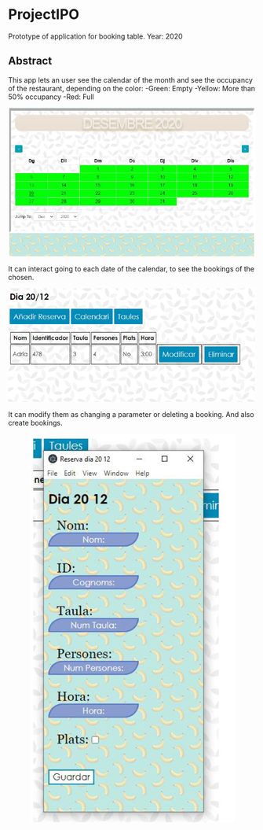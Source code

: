 # ProjectIPO
Prototype of application for booking table. Year: 2020

## Abstract
This app lets an user see the calendar of the month and see the occupancy of the restaurant, depending on the color: 
  -Green: Empty
  -Yellow: More than 50% occupancy
  -Red: Full
  
<div id="header" align="center">
    <img src="https://github.com/AdriaTorija/ProjectIPO/blob/main/Images/Calendar.jpg"/>
</div>

It can interact going to each date of the calendar, to see the bookings of the chosen. 
<div id="header" align="center">
    <img src="https://github.com/AdriaTorija/ProjectIPO/blob/main/Images/Bookings.jpg"/>
</div>


It can modify them as changing a parameter or deleting a booking. And also create bookings.
<div id="header" align="center">
    <img src="https://github.com/AdriaTorija/ProjectIPO/blob/main/Images/Book.jpg"/>
</div>
